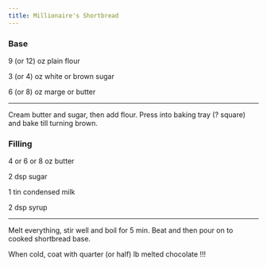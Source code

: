 ```yaml
---
title: Millionaire's Shortbread
---
```



### Base
 
9 (or 12) oz plain flour                                       

3 (or 4)  oz white or brown sugar

6 (or 8) oz marge or butter

---

Cream butter and sugar, then add flour.
Press into baking tray (? square) and bake till turning brown.


### Filling

4 or 6 or 8 oz butter

2 dsp sugar

1 tin condensed milk

2 dsp syrup 

---

Melt everything, stir well and boil for 5 min. Beat and then pour on to cooked shortbread base.

When cold, coat with quarter (or half) lb melted chocolate !!!
